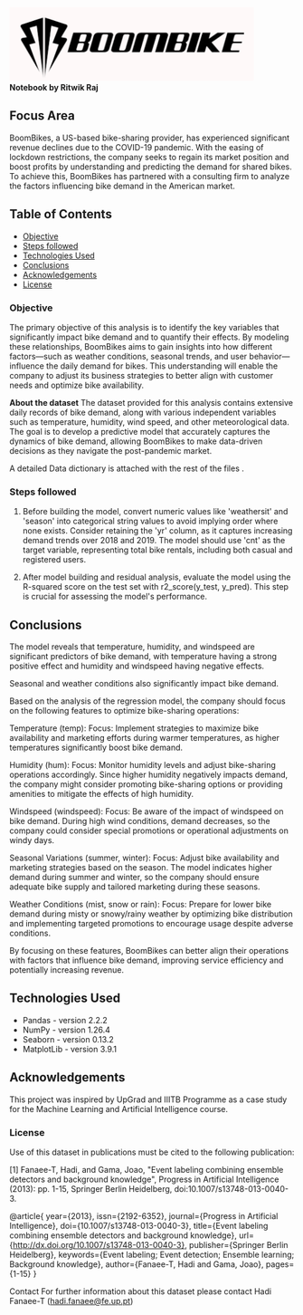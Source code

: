 <img src="boombox.png"> <br>
<b>Notebook by Ritwik Raj</b>

## Focus Area
BoomBikes, a US-based bike-sharing provider, has experienced significant revenue declines due to the COVID-19 pandemic. With the easing of lockdown restrictions, the company seeks to regain its market position and boost profits by understanding and predicting the demand for shared bikes. To achieve this, BoomBikes has partnered with a consulting firm to analyze the factors influencing bike demand in the American market.

## Table of Contents
* [Objective](#Objective)
* [Steps followed](#Stepsfollowed)
* [Technologies Used](#technologies-used)
* [Conclusions](#conclusions)
* [Acknowledgements](#acknowledgements)
* [License](#License)

### Objective
The primary objective of this analysis is to identify the key variables that significantly impact bike demand and to quantify their effects. By modeling these relationships, BoomBikes aims to gain insights into how different factors—such as weather conditions, seasonal trends, and user behavior—influence the daily demand for bikes. This understanding will enable the company to adjust its business strategies to better align with customer needs and optimize bike availability.

<b>About the dataset</b>
The dataset provided for this analysis contains extensive daily records of bike demand, along with various independent variables such as temperature, humidity, wind speed, and other meteorological data. The goal is to develop a predictive model that accurately captures the dynamics of bike demand, allowing BoomBikes to make data-driven decisions as they navigate the post-pandemic market.

A detailed Data dictionary is attached with the rest of the files . 

### Steps followed
1. Before building the model, convert numeric values like 'weathersit' and 'season' into categorical string values to avoid implying order where none exists. Consider retaining the 'yr' column, as it captures increasing demand trends over 2018 and 2019. The model should use 'cnt' as the target variable, representing total bike rentals, including both casual and registered users.

2. After model building and residual analysis, evaluate the model using the R-squared score on the test set with r2_score(y_test, y_pred). This step is crucial for assessing the model's performance.

## Conclusions

The model reveals that temperature, humidity, and windspeed are significant predictors of bike demand, with temperature having a strong positive effect and humidity and windspeed having negative effects. 

Seasonal and weather conditions also significantly impact bike demand.

Based on the analysis of the regression model, the company should focus on the following features to optimize bike-sharing operations:

Temperature (temp):
Focus: Implement strategies to maximize bike availability and marketing efforts during warmer temperatures, as higher temperatures significantly boost bike demand.

Humidity (hum):
Focus: Monitor humidity levels and adjust bike-sharing operations accordingly. Since higher humidity negatively impacts demand, the company might consider promoting bike-sharing options or providing amenities to mitigate the effects of high humidity.

Windspeed (windspeed):
Focus: Be aware of the impact of windspeed on bike demand. During high wind conditions, demand decreases, so the company could consider special promotions or operational adjustments on windy days.

Seasonal Variations (summer, winter):
Focus: Adjust bike availability and marketing strategies based on the season. The model indicates higher demand during summer and winter, so the company should ensure adequate bike supply and tailored marketing during these seasons.

Weather Conditions (mist, snow or rain):
Focus: Prepare for lower bike demand during misty or snowy/rainy weather by optimizing bike distribution and implementing targeted promotions to encourage usage despite adverse conditions.

By focusing on these features, BoomBikes can better align their operations with factors that influence bike demand, improving service efficiency and potentially increasing revenue.

## Technologies Used
- Pandas - version 2.2.2
- NumPy - version 1.26.4
- Seaborn - version 0.13.2
- MatplotLib - version 3.9.1

## Acknowledgements
This project was inspired by UpGrad and IIITB Programme as a case study for the Machine Learning and Artificial Intelligence course.

### License

Use of this dataset in publications must be cited to the following publication:

[1] Fanaee-T, Hadi, and Gama, Joao, "Event labeling combining ensemble detectors and background knowledge", Progress in Artificial Intelligence (2013): pp. 1-15, Springer Berlin Heidelberg, doi:10.1007/s13748-013-0040-3.

@article{
	year={2013},
	issn={2192-6352},
	journal={Progress in Artificial Intelligence},
	doi={10.1007/s13748-013-0040-3},
	title={Event labeling combining ensemble detectors and background knowledge},
	url={http://dx.doi.org/10.1007/s13748-013-0040-3},
	publisher={Springer Berlin Heidelberg},
	keywords={Event labeling; Event detection; Ensemble learning; Background knowledge},
	author={Fanaee-T, Hadi and Gama, Joao},
	pages={1-15}
}

Contact	
For further information about this dataset please contact Hadi Fanaee-T (hadi.fanaee@fe.up.pt)
